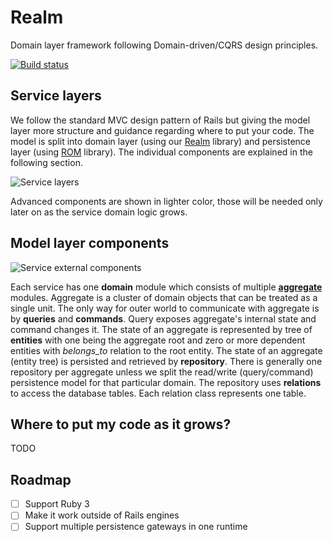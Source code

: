 # Realm

Domain layer framework following Domain-driven/CQRS design principles.

[![Build status](https://badge.buildkite.com/346cce75f6c31e0a41bb98b198e85eb6b722243624459fad9c.svg)](https://buildkite.com/reevoo/realm)

## Service layers

We follow the standard MVC design pattern of Rails but giving the model layer more structure and guidance regarding where
to put your code. The model is split into domain layer (using our [Realm](https://github.com/reevoo/smart-mono/tree/master/gems/realm) library)
and persistence layer (using [ROM](https://rom-rb.org/) library). The individual components are explained in the following section.

![Service layers](https://confluence-connect.gliffy.net/embed/image/d02d04b1-5e40-415f-b7ba-3a631efa9bf3.png?utm_medium=live&utm_source=custom)

Advanced components are shown in lighter color, those will be needed only later on as the service domain logic grows.

## Model layer components

![Service external components](https://confluence-connect.gliffy.net/embed/image/c593fcc2-304e-47c3-8e3c-b0cc09e0ed54.png?utm_medium=live&utm_source=custom)

Each service has one **domain** module which consists of multiple [**aggregate**](https://martinfowler.com/bliki/DDD_Aggregate.html) modules.
Aggregate is a cluster of domain objects that can be treated as a single unit. The only way for outer world to communicate
with aggregate is by **queries** and **commands**. Query exposes aggregate's internal state and command changes it.
The state of an aggregate is represented by tree of **entities** with one being the aggregate root and zero or more dependent
entities with *belongs_to* relation to the root entity. The state of an aggregate (entity tree) is persisted
and retrieved by **repository**. There is generally one repository per aggregate unless we split the read/write
(query/command) persistence model for that particular domain. The repository uses **relations** to access the database
tables. Each relation class represents one table.


## Where to put my code as it grows?

TODO


## Roadmap

- [ ] Support Ruby 3
- [ ] Make it work outside of Rails engines
- [ ] Support multiple persistence gateways in one runtime
